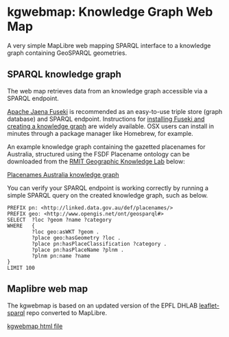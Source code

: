 # kgwebmap: Knowledge Graph Web Map
A very simple MapLibre web mapping SPARQL interface to a knowledge graph containing GeoSPARQL geometries. 

## SPARQL knowledge graph
The web map retrieves data from an knowledge graph accessible via a SPARQL endpoint. 

[Apache Jaena Fuseki](https://jena.apache.org/documentation/fuseki2/) is recommended as an easy-to-use triple store (graph database) and SPARQL endpoint. Instructions for [installing Fuseki and creating a knowledge graph](https://medium.com/@rrichajalota234/how-to-apache-jena-fuseki-3-x-x-1304dd810f09) are widely available. OSX users can install in minutes through a package manager like Homebrew, for example. 

An example knowledge graph containing the gazetted placenames for Australia, structured using the FSDF Placename ontology can be downloaded from the [RMIT Geographic Knowledge Lab](http://gkl.rmit.melbourne) below:

[Placenames Australia knowledge graph](http://gkl.rmit.melbourne/kg/pnkg_2025_03_18.ttl)

You can verify your SPARQL endpoint is working correctly by running a simple SPARQL query on the created knowledge graph, such as below. 

```
PREFIX pn: <http://linked.data.gov.au/def/placenames/>
PREFIX geo: <http://www.opengis.net/ont/geosparql#> 
SELECT  ?loc ?geom ?name ?category
WHERE   {
        ?loc geo:asWKT ?geom .
        ?place geo:hasGeometry ?loc .
        ?place pn:hasPlaceClassification ?category .
        ?place pn:hasPlaceName ?plnm .
        ?plnm pn:name ?name
}
LIMIT 100
```

## Maplibre web map

The kgwebmap is based on an updated version of the EPFL DHLAB [leaflet-sparql](https://github.com/dhlab-epfl/leaflet-sparql) repo converted to MapLibre. 

[kgwebmap html file](kgwebmap.html)


